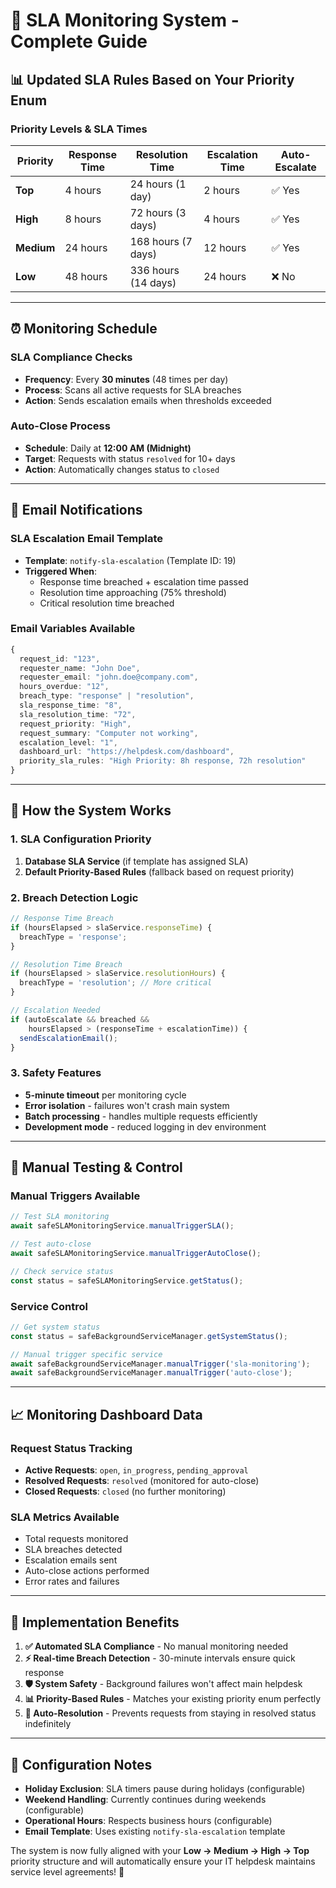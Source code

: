 # 🚨 SLA Monitoring System - Complete Guide

## 📊 **Updated SLA Rules Based on Your Priority Enum**

### **Priority Levels & SLA Times**

| **Priority** | **Response Time** | **Resolution Time** | **Escalation Time** | **Auto-Escalate** |
|--------------|-------------------|---------------------|---------------------|-------------------|
| **Top** | 4 hours | 24 hours (1 day) | 2 hours | ✅ Yes |
| **High** | 8 hours | 72 hours (3 days) | 4 hours | ✅ Yes |
| **Medium** | 24 hours | 168 hours (7 days) | 12 hours | ✅ Yes |
| **Low** | 48 hours | 336 hours (14 days) | 24 hours | ❌ No |

---

## ⏰ **Monitoring Schedule**

### **SLA Compliance Checks**
- **Frequency**: Every **30 minutes** (48 times per day)
- **Process**: Scans all active requests for SLA breaches
- **Action**: Sends escalation emails when thresholds exceeded

### **Auto-Close Process**
- **Schedule**: Daily at **12:00 AM (Midnight)**
- **Target**: Requests with status `resolved` for 10+ days
- **Action**: Automatically changes status to `closed`

---

## 📧 **Email Notifications**

### **SLA Escalation Email Template**
- **Template**: `notify-sla-escalation` (Template ID: 19)
- **Triggered When**: 
  - Response time breached + escalation time passed
  - Resolution time approaching (75% threshold)
  - Critical resolution time breached

### **Email Variables Available**
```typescript
{
  request_id: "123",
  requester_name: "John Doe",
  requester_email: "john.doe@company.com",
  hours_overdue: "12",
  breach_type: "response" | "resolution",
  sla_response_time: "8",
  sla_resolution_time: "72",
  request_priority: "High",
  request_summary: "Computer not working",
  escalation_level: "1",
  dashboard_url: "https://helpdesk.com/dashboard",
  priority_sla_rules: "High Priority: 8h response, 72h resolution"
}
```

---

## 🔧 **How the System Works**

### **1. SLA Configuration Priority**
1. **Database SLA Service** (if template has assigned SLA)
2. **Default Priority-Based Rules** (fallback based on request priority)

### **2. Breach Detection Logic**
```typescript
// Response Time Breach
if (hoursElapsed > slaService.responseTime) {
  breachType = 'response';
}

// Resolution Time Breach  
if (hoursElapsed > slaService.resolutionHours) {
  breachType = 'resolution'; // More critical
}

// Escalation Needed
if (autoEscalate && breached && 
    hoursElapsed > (responseTime + escalationTime)) {
  sendEscalationEmail();
}
```

### **3. Safety Features**
- **5-minute timeout** per monitoring cycle
- **Error isolation** - failures won't crash main system
- **Batch processing** - handles multiple requests efficiently  
- **Development mode** - reduced logging in dev environment

---

## 🎯 **Manual Testing & Control**

### **Manual Triggers Available**
```typescript
// Test SLA monitoring
await safeSLAMonitoringService.manualTriggerSLA();

// Test auto-close
await safeSLAMonitoringService.manualTriggerAutoClose();

// Check service status
const status = safeSLAMonitoringService.getStatus();
```

### **Service Control**
```typescript
// Get system status
const status = safeBackgroundServiceManager.getSystemStatus();

// Manual trigger specific service
await safeBackgroundServiceManager.manualTrigger('sla-monitoring');
await safeBackgroundServiceManager.manualTrigger('auto-close');
```

---

## 📈 **Monitoring Dashboard Data**

### **Request Status Tracking**
- **Active Requests**: `open`, `in_progress`, `pending_approval`
- **Resolved Requests**: `resolved` (monitored for auto-close)
- **Closed Requests**: `closed` (no further monitoring)

### **SLA Metrics Available**
- Total requests monitored
- SLA breaches detected
- Escalation emails sent
- Auto-close actions performed
- Error rates and failures

---

## 🚀 **Implementation Benefits**

1. **✅ Automated SLA Compliance** - No manual monitoring needed
2. **⚡ Real-time Breach Detection** - 30-minute intervals ensure quick response
3. **🛡️ System Safety** - Background failures won't affect main helpdesk
4. **📊 Priority-Based Rules** - Matches your existing priority enum perfectly
5. **🔄 Auto-Resolution** - Prevents requests from staying in resolved status indefinitely

---

## 🔧 **Configuration Notes**

- **Holiday Exclusion**: SLA timers pause during holidays (configurable)
- **Weekend Handling**: Currently continues during weekends (configurable)
- **Operational Hours**: Respects business hours (configurable)
- **Email Template**: Uses existing `notify-sla-escalation` template

The system is now fully aligned with your **Low → Medium → High → Top** priority structure and will automatically ensure your IT helpdesk maintains service level agreements! 🎉
